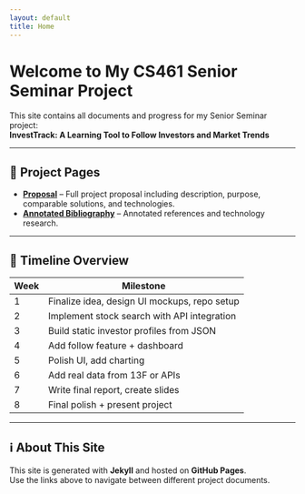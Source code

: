 ```yaml
---
layout: default
title: Home
---
```


# Welcome to My CS461 Senior Seminar Project

This site contains all documents and progress for my Senior Seminar project:  
**InvestTrack: A Learning Tool to Follow Investors and Market Trends**

---

## 📂 Project Pages

- [**Proposal**](./proposal.md) – Full project proposal including description, purpose, comparable solutions, and technologies.  
- [**Annotated Bibliography**](./annotated.md) – Annotated references and technology research.  

---

## 📅 Timeline Overview

| Week | Milestone |
|------|-----------|
| 1    | Finalize idea, design UI mockups, repo setup |
| 2    | Implement stock search with API integration |
| 3    | Build static investor profiles from JSON |
| 4    | Add follow feature + dashboard |
| 5    | Polish UI, add charting |
| 6    | Add real data from 13F or APIs |
| 7    | Write final report, create slides |
| 8    | Final polish + present project |

---

## ℹ️ About This Site

This site is generated with **Jekyll** and hosted on **GitHub Pages**.  
Use the links above to navigate between different project documents.
